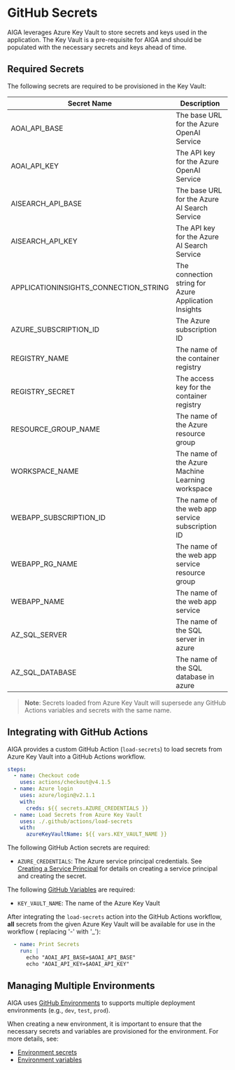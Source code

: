 # GitHub Secrets

AIGA leverages Azure Key Vault to store secrets and keys used in the application. The
Key Vault is a pre-requisite for AIGA and should be populated with the necessary secrets
and keys ahead of time.

## Required Secrets

The following secrets are required to be provisioned in the Key Vault:

| Secret Name                           | Description                                          |
|---------------------------------------|------------------------------------------------------|
| AOAI_API_BASE                         | The base URL for the Azure OpenAI Service            |
| AOAI_API_KEY                          | The API key for the Azure OpenAI Service             |
| AISEARCH_API_BASE                     | The base URL for the Azure AI Search Service         |
| AISEARCH_API_KEY                      | The API key for the Azure AI Search Service          |
| APPLICATIONINSIGHTS_CONNECTION_STRING | The connection string for Azure Application Insights |
| AZURE_SUBSCRIPTION_ID                 | The Azure subscription ID                            |
| REGISTRY_NAME                         | The name of the container registry                   |
| REGISTRY_SECRET                       | The access key for the container registry            |
| RESOURCE_GROUP_NAME                   | The name of the Azure resource group                 |
| WORKSPACE_NAME                        | The name of the Azure Machine Learning workspace     |
| WEBAPP_SUBSCRIPTION_ID                | The name of the web app service subscription ID      |
| WEBAPP_RG_NAME                        | The name of the web app service resource group       |
| WEBAPP_NAME                           | The name of the web app service                      |
| AZ_SQL_SERVER                         | The name of the SQL server in azure                  |
| AZ_SQL_DATABASE                       | The name of the SQL database in azure                |

> **Note**: Secrets loaded from Azure Key Vault will supersede any GitHub Actions
> variables and secrets with the same name.

## Integrating with GitHub Actions

AIGA provides a custom GitHub Action (`load-secrets`) to load secrets from Azure Key
Vault into a GitHub Actions workflow.

```yaml
steps:
  - name: Checkout code
    uses: actions/checkout@v4.1.5
  - name: Azure login
    uses: azure/login@v2.1.1
    with:
      creds: ${{ secrets.AZURE_CREDENTIALS }}
  - name: Load Secrets from Azure Key Vault
    uses: ./.github/actions/load-secrets
    with:
      azureKeyVaultName: ${{ vars.KEY_VAULT_NAME }}
```

The following GitHub Action secrets are required:

- `AZURE_CREDENTIALS`: The Azure service principal credentials.
  See [Creating a Service Principal](https://learn.microsoft.com/en-us/azure/developer/github/connect-from-azure#use-the-azure-login-action-with-a-service-principal-secret)
  for details on creating a service principal and creating the secret.

The following [GitHub Variables](./github-variables.md) are required:

- `KEY_VAULT_NAME`: The name of the Azure Key Vault

After integrating the `load-secrets` action into the GitHub Actions workflow, **all**
secrets from the given Azure Key Vault will be available for use in the workflow (
replacing '-' with '_'):

```yaml
  - name: Print Secrets
    run: |
      echo "AOAI_API_BASE=$AOAI_API_BASE"
      echo "AOAI_API_KEY=$AOAI_API_KEY"
```

## Managing Multiple Environments

AIGA
uses [GitHub Environments](https://docs.github.com/en/actions/deployment/targeting-different-environments/managing-environments-for-deployment)
to supports multiple deployment environments (e.g., `dev`, `test`, `prod`).

When creating a new environment, it is important to ensure that the necessary secrets
and variables are provisioned for the environment. For more details, see:

- [Environment secrets](https://docs.github.com/en/actions/deployment/targeting-different-environments/managing-environments-for-deployment#environment-secrets)
- [Environment variables](https://docs.github.com/en/actions/deployment/targeting-different-environments/managing-environments-for-deployment#environment-variables)
